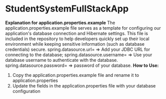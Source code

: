 # StudentSystemFullStackApp
**Explanation for application.properties.example**
The application.properties.example file serves as a template for configuring our application's database connection and Hibernate settings. This file is included in the repository to help developers quickly set up their local environment while keeping sensitive information (such as database credentials) secure.
spring.datasource.url=    => Add your JDBC URL for connecting to the database;
spring.datasource.username=   => Use your database username to authenticate with the database.
spring.datasource.password=   => password of your database.
**How to Use:**
1. Copy the application.properties.example file and rename it to application.properties
2. Update the fields in the application.properties file with your database configuration
